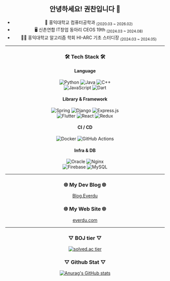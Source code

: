 <div align="center">
  
  ## 안녕하세요! 권찬입니다 👋 
    
  * 🏫 홍익대학교 컴퓨터공학과 <sub>(2020.03 ~ 2026.02)</sub>
  * 🖥️ 신촌연합 IT창업 동아리 CEOS 19th <sub>(2024.03 ~ 2024.08)</sub>
  * 👨‍🏫 홍익대학교 알고리즘 학회 HI-ARC 기초 스터디장 <sub>(2024.03 ~ 2024.05)</sub>

  <hr>

  ### 🛠️ Tech Stack 🛠️

  #### Language
  ![Python](https://img.shields.io/badge/python-3670A0?style=for-the-badge&logo=python&logoColor=ffdd54)
  ![Java](https://img.shields.io/badge/java-%23ED8B00.svg?style=for-the-badge&logo=openjdk&logoColor=white)
  ![C++](https://img.shields.io/badge/c++-%2300599C.svg?style=for-the-badge&logo=c%2B%2B&logoColor=white)
  <br>
  ![JavaScript](https://img.shields.io/badge/javascript-%23323330.svg?style=for-the-badge&logo=javascript&logoColor=%23F7DF1E)
  ![Dart](https://img.shields.io/badge/dart-%230175C2.svg?style=for-the-badge&logo=dart&logoColor=white)

  #### Library & Framework
  ![Spring](https://img.shields.io/badge/spring-%236DB33F.svg?style=for-the-badge&logo=spring&logoColor=white)
  ![Django](https://img.shields.io/badge/django-%23092E20.svg?style=for-the-badge&logo=django&logoColor=white)
  ![Express.js](https://img.shields.io/badge/express.js-%23404d59.svg?style=for-the-badge&logo=express&logoColor=%2361DAFB)
  <br>
  ![Flutter](https://img.shields.io/badge/Flutter-%2302569B.svg?style=for-the-badge&logo=Flutter&logoColor=white)
  ![React](https://img.shields.io/badge/react-%2320232a.svg?style=for-the-badge&logo=react&logoColor=%2361DAFB)
  ![Redux](https://img.shields.io/badge/redux-%23593d88.svg?style=for-the-badge&logo=redux&logoColor=white)

  #### CI / CD
  ![Docker](https://img.shields.io/badge/docker-%230db7ed.svg?style=for-the-badge&logo=docker&logoColor=white)
  ![GitHub Actions](https://img.shields.io/badge/github%20actions-%232671E5.svg?style=for-the-badge&logo=githubactions&logoColor=white)

  #### Infra & DB
  ![Oracle](https://img.shields.io/badge/Oracle-F80000?style=for-the-badge&logo=oracle&logoColor=white)
  ![Nginx](https://img.shields.io/badge/nginx-%23009639.svg?style=for-the-badge&logo=nginx&logoColor=white)
  <br>
  ![Firebase](https://img.shields.io/badge/firebase-a08021?style=for-the-badge&logo=firebase&logoColor=ffcd34)
  ![MySQL](https://img.shields.io/badge/mysql-4479A1.svg?style=for-the-badge&logo=mysql&logoColor=white)

  
  <hr>
  
  ### 🌐 My Dev Blog  🌐
  [Blog.Everdu](https://chinpa.tistory.com/)
  
  ### 🌐 My Web Site  🌐
  [everdu.com](http://www.everdu.com/)

  <hr>
  
  ### ▽  BOJ tier  ▽  
  [![solved.ac tier](http://mazassumnida.wtf/api/generate_badge?boj=kckc0608)](https://solved.ac/kckc0608)
  
  ### ▽  Github Stat  ▽   
  [![Anurag's GitHub stats](https://github-readme-stats.vercel.app/api?username=kckc0608)](https://github.com/anuraghazra/github-readme-stats)
</div>
